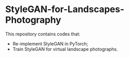 # StyleGAN-for-Landscapes-Photography

This repository contains codes that:
- Re-implement StyleGAN in PyTorch;
- Train StyleGAN for virtual landscape photographs.

